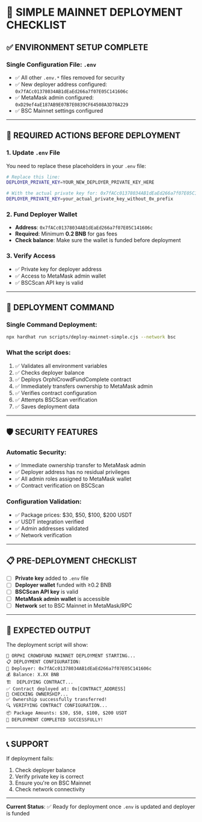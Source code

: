 # 🚀 SIMPLE MAINNET DEPLOYMENT CHECKLIST

## ✅ **ENVIRONMENT SETUP COMPLETE**

### **Single Configuration File**: `.env`
- ✅ All other `.env.*` files removed for security
- ✅ New deployer address configured: `0x7fACc01378034AB1dEaEd266a7f07E05C141606c`
- ✅ MetaMask admin configured: `0xD29ef4aE187AB9E07B7E0839CF64508A3D70A229`
- ✅ BSC Mainnet settings configured

---

## 🔧 **REQUIRED ACTIONS BEFORE DEPLOYMENT**

### **1. Update `.env` File**
You need to replace these placeholders in your `.env` file:

```bash
# Replace this line:
DEPLOYER_PRIVATE_KEY=YOUR_NEW_DEPLOYER_PRIVATE_KEY_HERE

# With the actual private key for: 0x7fACc01378034AB1dEaEd266a7f07E05C141606c
DEPLOYER_PRIVATE_KEY=your_actual_private_key_without_0x_prefix
```

### **2. Fund Deployer Wallet**
- **Address**: `0x7fACc01378034AB1dEaEd266a7f07E05C141606c`
- **Required**: Minimum **0.2 BNB** for gas fees
- **Check balance**: Make sure the wallet is funded before deployment

### **3. Verify Access**
- ✅ Private key for deployer address
- ✅ Access to MetaMask admin wallet
- ✅ BSCScan API key is valid

---

## 🚀 **DEPLOYMENT COMMAND**

### **Single Command Deployment**:
```bash
npx hardhat run scripts/deploy-mainnet-simple.cjs --network bsc
```

### **What the script does**:
1. ✅ Validates all environment variables
2. ✅ Checks deployer balance
3. ✅ Deploys OrphiCrowdFundComplete contract
4. ✅ Immediately transfers ownership to MetaMask admin
5. ✅ Verifies contract configuration
6. ✅ Attempts BSCScan verification
7. ✅ Saves deployment data

---

## 🛡️ **SECURITY FEATURES**

### **Automatic Security**:
- ✅ Immediate ownership transfer to MetaMask admin
- ✅ Deployer address has no residual privileges
- ✅ All admin roles assigned to MetaMask wallet
- ✅ Contract verification on BSCScan

### **Configuration Validation**:
- ✅ Package prices: $30, $50, $100, $200 USDT
- ✅ USDT integration verified
- ✅ Admin addresses validated
- ✅ Network verification

---

## 📋 **PRE-DEPLOYMENT CHECKLIST**

- [ ] **Private key** added to `.env` file
- [ ] **Deployer wallet** funded with ≥0.2 BNB
- [ ] **BSCScan API key** is valid
- [ ] **MetaMask admin wallet** is accessible
- [ ] **Network** set to BSC Mainnet in MetaMask/RPC

---

## 🎯 **EXPECTED OUTPUT**

The deployment script will show:
```
🚀 ORPHI CROWDFUND MAINNET DEPLOYMENT STARTING...
📋 DEPLOYMENT CONFIGURATION:
👤 Deployer: 0x7fACc01378034AB1dEaEd266a7f07E05C141606c
💰 Balance: X.XX BNB
🏗️  DEPLOYING CONTRACT...
✅ Contract deployed at: 0x[CONTRACT_ADDRESS]
🔐 CHECKING OWNERSHIP...
✅ Ownership successfully transferred!
🔍 VERIFYING CONTRACT CONFIGURATION...
📦 Package Amounts: $30, $50, $100, $200 USDT
🎉 DEPLOYMENT COMPLETED SUCCESSFULLY!
```

---

## 📞 **SUPPORT**

If deployment fails:
1. Check deployer balance
2. Verify private key is correct
3. Ensure you're on BSC Mainnet
4. Check network connectivity

---

**Current Status**: ✅ Ready for deployment once `.env` is updated and deployer is funded
